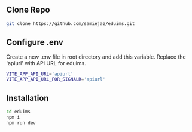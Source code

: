 ## Clone Repo

```sh
git clone https://github.com/samiejaz/eduims.git
```

## Configure .env

Create a new .env file in root directory and add this variable.
Replace the 'apiurl' with API URL for eduims.

```sh
VITE_APP_API_URL='apiurl'
VITE_APP_API_URL_FOR_SIGNALR='apiurl'
```

## Installation

```sh
cd eduims
npm i
npm run dev
```
